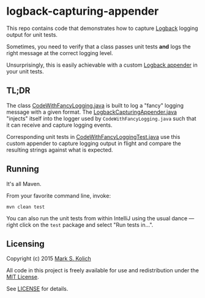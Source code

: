 # logback-capturing-appender

This repo contains code that demonstrates how to capture [Logback](http://logback.qos.ch/) logging output for unit tests.

Sometimes, you need to verify that a class passes unit tests **and** logs the right message at the correct logging level.

Unsurprisingly, this is easily achievable with a custom [Logback appender](http://logback.qos.ch/manual/appenders.html) in your unit tests.

## TL;DR

The class [CodeWithFancyLogging.java](https://github.com/markkolich/logback-capturing-appender/blob/master/src/main/java/com/kolich/logback/CodeWithFancyLogging.java#L47) is built to log a "fancy" logging message with a given format.  The [LogbackCapturingAppender.java](https://github.com/markkolich/logback-capturing-appender/blob/master/src/test/java/com/kolich/logback/LogbackCapturingAppender.java) "injects" itself into the logger used by `CodeWithFancyLogging.java` such that it can receive and capture logging events.

Corresponding unit tests in [CodeWithFancyLoggingTest.java](https://github.com/markkolich/logback-capturing-appender/blob/master/src/test/java/com/kolich/logback/tests/CodeWithFancyLoggingTest.java) use this custom appender to capture logging output in flight and compare the resulting strings against what is expected.

## Running

It's all Maven.

From your favorite command line, invoke:

```
mvn clean test
```

You can also run the unit tests from within IntelliJ using the usual dance &mdash; right click on the `test` package and select "Run tests in...".

## Licensing

Copyright (c) 2015 <a href="http://mark.koli.ch">Mark S. Kolich</a>

All code in this project is freely available for use and redistribution under the <a href="http://opensource.org/comment/991">MIT License</a>.

See <a href="https://github.com/markkolich/logback-capturing-appender/blob/master/LICENSE">LICENSE</a> for details.
